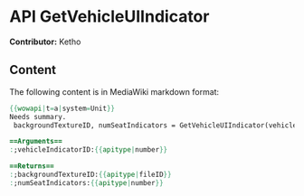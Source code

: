 # API GetVehicleUIIndicator

**Contributor:** Ketho

## Content

The following content is in MediaWiki markdown format:

```mediawiki
{{wowapi|t=a|system=Unit}}
Needs summary.
 backgroundTextureID, numSeatIndicators = GetVehicleUIIndicator(vehicleIndicatorID)

==Arguments==
:;vehicleIndicatorID:{{apitype|number}}

==Returns==
:;backgroundTextureID:{{apitype|fileID}}
:;numSeatIndicators:{{apitype|number}}
```